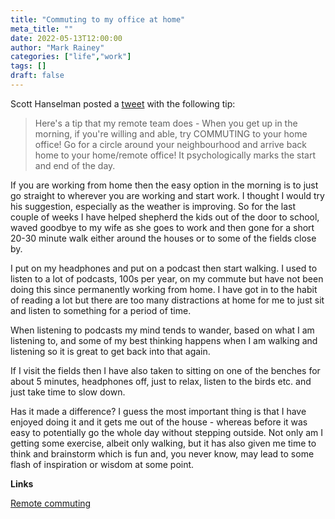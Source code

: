 ```yaml
---
title: "Commuting to my office at home"
meta_title: ""
date: 2022-05-13T12:00:00
author: "Mark Rainey"
categories: ["life","work"]
tags: []
draft: false
---
```


Scott Hanselman posted a [tweet](https://twitter.com/shanselman/status/1236089245791469568) with the following tip:

> Here's a tip that my remote team does - When you get up in the morning, if you're willing and able, try COMMUTING to your home office! Go for a circle around your neighbourhood and arrive back home to your home/remote office! It psychologically marks the start and end of the day.


If you are working from home then the easy option in the morning is to just go straight to wherever you are working and start work. I thought I would try his suggestion, especially as the weather is improving. So for the last couple of weeks I have helped shepherd the kids out of the door to school, waved goodbye to my wife as she goes to work and then gone for a short 20-30 minute walk either around the houses or to some of the fields close by.

I put on my headphones and put on a podcast then start walking. I used to listen to a lot of podcasts, 100s per year, on my commute but have not been doing this since permanently working from home. I have got in to the habit of reading a lot but there are too many distractions at home for me to just sit and listen to something for a period of time.

When listening to podcasts my mind tends to wander, based on what I am listening to, and some of my best thinking happens when I am walking and listening so it is great to get back into that again.

If I visit the fields then I have also taken to sitting on one of the benches for about 5 minutes, headphones off, just to relax, listen to the birds etc. and just take time to slow down. 

Has it made a difference? I guess the most important thing is that I have enjoyed doing it and it gets me out of the house - whereas before it was easy to potentially go the whole day without stepping outside. Not only am I getting some exercise, albeit only walking, but it has also given me time to think and brainstorm which is fun and, you never know, may lead to some flash of inspiration or wisdom at some point.

__Links__

[Remote commuting](https://twitter.com/shanselman/status/1236089245791469568)
